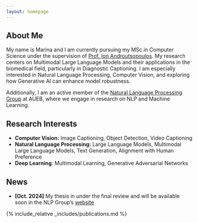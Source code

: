 ```yaml
---
layout: homepage
---
```


## About Me

My name is Marina and I am currently pursuing my MSc in Computer Science under the supervision of [Prof. Ion Androutsopoulos](https://www2.aueb.gr/users/ion/). My research centers on Multimodal Large Language Models and their applications in the biomedical field, particularly in Diagnostic Captioning. I am especially interested in Natural Language Processing, Computer Vision, and exploring how Generative AI can enhance model robustness.

Additionally, I am an active member of the [Natural Language Processing Group](http://nlp.cs.aueb.gr/) at AUEB, where we engage in research on NLP and Machine Learning.


## Research Interests

- **Computer Vision:** Image Captioning, Object Detection, Video Captioning
- **Natural Language Processing:** Large Language Models, Multimodal Large Language Models, Text Generation, Alignment with Human Preference
- **Deep Learning**: Multimodal Learning, Generative Adversarial Networks


## News

- **[Oct. 2024]** My thesis in under the final review and will be available soon in the NLP Group’s [website](http://nlp.cs.aueb.gr/theses.html)


{% include_relative _includes/publications.md %}


<!-- {% include_relative _includes/services.md %} -->

